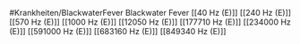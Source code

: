 #Krankheiten/BlackwaterFever
Blackwater Fever
[[40 Hz (E)]]
[[240 Hz (E)]]
[[570 Hz (E)]]
[[1000 Hz (E)]]
[[12050 Hz (E)]]
[[177710 Hz (E)]]
[[234000 Hz (E)]]
[[591000 Hz (E)]]
[[683160 Hz (E)]]
[[849340 Hz (E)]]